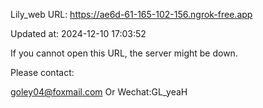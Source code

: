 Lily_web URL: https://ae6d-61-165-102-156.ngrok-free.app

Updated at: 2024-12-10 17:03:52

If you cannot open this URL, the server might be down.

Please contact: 

goley04@foxmail.com Or Wechat:GL_yeaH